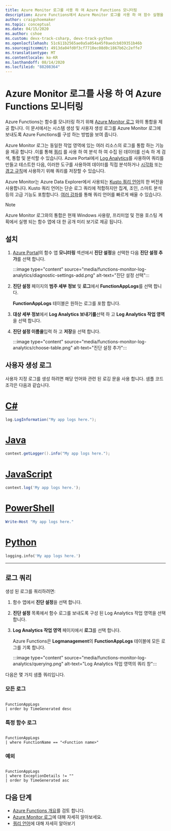 ```yaml
---
title: Azure Monitor 로그를 사용 하 여 Azure Functions 모니터링
description: Azure Functions에서 Azure Monitor 로그를 사용 하 여 함수 실행을 모니터링 하는 방법에 대해 알아봅니다.
author: craigshoemaker
ms.topic: conceptual
ms.date: 04/15/2020
ms.author: cshoe
ms.custom: devx-track-csharp, devx-track-python
ms.openlocfilehash: 51c611b2565ae0a5a054a45f0aedcb039351b46b
ms.sourcegitcommit: 4913da04fd0f3cf7710ec08d0c1867b62c2effe7
ms.translationtype: MT
ms.contentlocale: ko-KR
ms.lasthandoff: 08/14/2020
ms.locfileid: "88208364"
---
```

# <a name="monitoring-azure-functions-with-azure-monitor-logs"></a>Azure Monitor 로그를 사용 하 여 Azure Functions 모니터링

Azure Functions는 함수를 모니터링 하기 위해 [Azure Monitor 로그](../azure-monitor/platform/data-platform-logs.md) 와의 통합을 제공 합니다. 이 문서에서는 시스템 생성 및 사용자 생성 로그를 Azure Monitor 로그에 보내도록 Azure Functions를 구성 하는 방법을 보여 줍니다.

Azure Monitor 로그는 동일한 작업 영역에 있는 여러 리소스의 로그를 통합 하는 기능을 제공 합니다 .이를 통해 [쿼리](../azure-monitor/log-query/log-query-overview.md) 를 사용 하 여 분석 하 여 수집 된 데이터를 신속 하 게 검색, 통합 및 분석할 수 있습니다.  Azure Portal에서 [Log Analytics](../azure-monitor/log-query/log-query-overview.md)를 사용하여 쿼리를 만들고 테스트한 다음, 이러한 도구를 사용하여 데이터를 직접 분석하거나 [시각화](../azure-monitor/visualizations.md) 또는 [경고 규칙](../azure-monitor/platform/alerts-overview.md)에 사용하기 위해 쿼리를 저장할 수 있습니다.

Azure Monitor는 Azure Data Explorer에서 사용되는 [Kusto 쿼리 언어](/azure/kusto/query/)의 한 버전을 사용합니다. Kusto 쿼리 언어는 단순 로그 쿼리에 적합하지만 집계, 조인, 스마트 분석 등의 고급 기능도 포함합니다. [여러 강좌](../azure-monitor/log-query/get-started-queries.md)를 통해 쿼리 언어를 빠르게 배울 수 있습니다.

> [!NOTE]
> Azure Monitor 로그와의 통합은 현재 Windows 사용량, 프리미엄 및 전용 호스팅 계획에서 실행 되는 함수 앱에 대 한 공개 미리 보기로 제공 됩니다.

## <a name="setting-up"></a>설치

1. [Azure Portal](https://portal.azure.com)의 함수 앱 **모니터링** 섹션에서 **진단 설정**을 선택한 다음 **진단 설정 추가**를 선택 합니다.

   :::image type="content" source="media/functions-monitor-log-analytics/diagnostic-settings-add.png" alt-text="진단 설정 선택":::

1. **진단 설정** 페이지의 **범주 세부 정보** 및 **로그**에서 **FunctionAppLogs**를 선택 합니다.

   **FunctionAppLogs** 테이블은 원하는 로그를 포함 합니다.

1. **대상 세부 정보**에서 **Log Analytics 보내기를**선택 하 고 **Log Analytics 작업 영역**을 선택 합니다. 

1. **진단 설정 이름을**입력 하 고 **저장**을 선택 합니다.

   :::image type="content" source="media/functions-monitor-log-analytics/choose-table.png" alt-text="진단 설정 추가":::

## <a name="user-generated-logs"></a>사용자 생성 로그

사용자 지정 로그를 생성 하려면 해당 언어와 관련 된 로깅 문을 사용 합니다. 샘플 코드 조각은 다음과 같습니다.


# <a name="c"></a>[C#](#tab/csharp)

```csharp
log.LogInformation("My app logs here.");
```

# <a name="java"></a>[Java](#tab/java)

```java
context.getLogger().info("My app logs here.");
```

# <a name="javascript"></a>[JavaScript](#tab/javascript)

```javascript
context.log('My app logs here.');
```

# <a name="powershell"></a>[PowerShell](#tab/powershell)

```powershell
Write-Host "My app logs here."
```

# <a name="python"></a>[Python](#tab/python)

```python
logging.info('My app logs here.')
```

---

## <a name="querying-the-logs"></a>로그 쿼리

생성 된 로그를 쿼리하려면:
 
1. 함수 앱에서 **진단 설정**을 선택 합니다. 

1. **진단 설정** 목록에서 함수 로그를 보내도록 구성 된 Log Analytics 작업 영역을 선택 합니다. 

1. **Log Analytics 작업 영역** 페이지에서 **로그**를 선택 합니다.

   Azure Functions은 **Logmanagement**의 **FunctionAppLogs** 테이블에 모든 로그를 기록 합니다. 

   :::image type="content" source="media/functions-monitor-log-analytics/querying.png" alt-text="Log Analytics 작업 영역의 쿼리 창":::

다음은 몇 가지 샘플 쿼리입니다.

### <a name="all-logs"></a>모든 로그

```

FunctionAppLogs
| order by TimeGenerated desc

```

### <a name="specific-function-logs"></a>특정 함수 로그

```

FunctionAppLogs
| where FunctionName == "<Function name>" 

```

### <a name="exceptions"></a>예외

```

FunctionAppLogs
| where ExceptionDetails != ""  
| order by TimeGenerated asc

```

## <a name="next-steps"></a>다음 단계

- [Azure Functions 개요](functions-overview.md)를 검토 합니다.
- [Azure Monitor 로그](../azure-monitor/platform/data-platform-logs.md)에 대해 자세히 알아보세요.
- [쿼리 언어](../azure-monitor/log-query/get-started-queries.md)에 대해 자세히 알아보기
